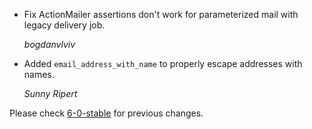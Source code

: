 *   Fix ActionMailer assertions don't work for parameterized mail with legacy delivery job.

    *bogdanvlviv*

*   Added `email_address_with_name` to properly escape addresses with names.

    *Sunny Ripert*

Please check [6-0-stable](https://github.com/rails/rails/blob/6-0-stable/actionmailer/CHANGELOG.md) for previous changes.
